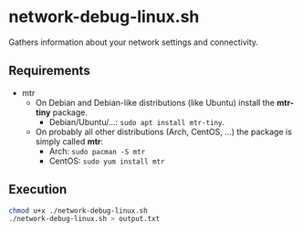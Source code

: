 # network-debug-linux.sh

Gathers information about your network settings and connectivity.

## Requirements

* mtr
  * On Debian and Debian-like distributions (like Ubuntu) install the **mtr-tiny** package.
    * Debian/Ubuntu/...: `sudo apt install mtr-tiny`.
  * On probably all other distributions (Arch, CentOS, ...) the package is simply called **mtr**:
    * Arch: `sudo pacman -S mtr`
    * CentOS: `sudo yum install mtr`

## Execution

```bash
chmod u+x ./network-debug-linux.sh
./network-debug-linux.sh > output.txt
```
